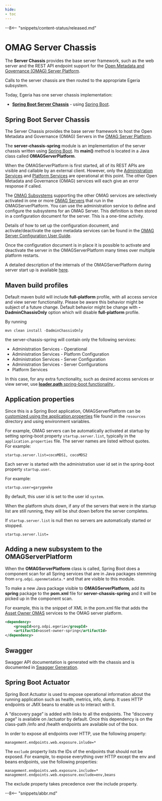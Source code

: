 ```yaml
---
hide:
- toc
---
```


<!-- SPDX-License-Identifier: CC-BY-4.0 -->
<!-- Copyright Contributors to the ODPi Egeria project 2020. -->

--8<-- "snippets/content-status/released.md"

# OMAG Server Chassis

The **Server Chassis** provides the base server framework, such as the web server and
the REST API endpoint support for the
[Open Metadata and Governance (OMAG) Server Platform](https://egeria.odpi.org/open-metadata-publication/website/omag-server). 


Calls to the server chassis
are then routed to the appropriate Egeria subsystem.

Today, Egeria has one server chassis implementation:

- **[Spring Boot Server Chassis](#spring-boot-server-chassis)** - using [Spring Boot](https://spring.io/projects/spring-boot).

## Spring Boot Server Chassis

The Server Chassis
provides the base server framework to host the Open Metadata
and Governance (OMAG) Servers in the
[OMAG Server Platform](/egeria-docs/concepts/omag-server).  

The **server-chassis-spring** module is an implementation of the
server chassis written using [Spring Boot](/egeria-docs/tools/spring).
Its **main()** method is located in a Java class called **OMAGServerPlatform**.

When the OMAGServerPlatform is first started, all of its REST APIs
are visible and callable by an external client.
However, only the [Administration Services](/egeria-docs/services/admin-services) 
and [Platform Services](/egeria-docs/services/platform-services) are operational at this point.
The other Open Metadata and Governance (OMAG) services will each give an error response if called.

The [OMAG Subsystems](/egeria-docs/concepts/omag-subsystem)
supporting the other OMAG services are selectively activated in one or more
[OMAG Servers](/egeria-docs/concepts/omag-server) that run
in the OMAGServerPlatform.
You can use the administration service to define and configure the subsystems for an OMAG Server.
This definition is then stored in a configuration document for the server.  This is a one-time activity.

Details of how to set up the configuration document, and activate/deactivate
the open metadata services can be found in the 
[OMAG Server Configuration User Guide](/egeria-docs/guides/admin).

Once the configuration document is in place it is possible to activate and deactivate the
server in the OMAGServerPlatform many times over multiple platform restarts.

A detailed description of the internals of the OMAGServerPlatform during server start up
is available [here](/egeria-docs/concepts/omag-server-platform).

## Maven build profiles
Default maven build will include **full-platform** profile, with all access service 
and view server functionality. Please be aware this behavior might be subject of a future change.
Default behavior might be change with **-DadminChassisOnly** option which will disable **full-platform** profile.

By running 
```
mvn clean install -DadminChassisOnly
```
 the server-chassis-spring will contain only the following services:
 * Administration Services - Operational
 * Administration Services - Platform Configuration
 * Administration Services - Server Configuration
 * Administration Services - Server Configurations
 * Platform Services
 
 In this case, for any extra functionality, such as desired access services or view server, 
 use [ **loader.path** spring-boot functionality ](https://docs.spring.io/spring-boot/docs/current/reference/html/appendix-executable-jar-format.html#executable-jar-property-launcher-features).
 
 
## Application properties

Since this is a Spring Boot application, OMAGServerPlatform can be
[customized using the application.properties](https://docs.spring.io/spring-boot/docs/current/reference/html/common-application-properties.html)
file found in the `resources` directory and using environment variables.

For example, OMAG servers can be automatically activated at startup 
by setting spring-boot property `startup.server.list`, typically in the `application.properties` file.
The server names are listed without quotes.
For example:
```
startup.server.list=cocoMDS1, cocoMDS2
```
Each server is started with the administration user id set in the spring-boot property `startup.user`.

For example:
```
startup.user=garygeeke
```
By default, this user id is set to the user id `system`.

When the platform shuts down, if any of the servers that were in the startup list are still running,
they will be shut down before the server completes.

If `startup.server.list` is null then no servers are automatically started or stopped.
```
startup.server.list=
```

## Adding a new subsystem to the OMAGServerPlatform

When the **OMAGServerPlatform** class is called, Spring Boot does a component scan for all Spring
services that are in Java packages stemming from `org.odpi.openmetadata.*`
and that are visible to this module.

To make a new Java package visible to **OMAGServerPlatform**, add its **spring** package
to the **pom.xml** file for **server-chassis-spring** and it will be picked up in the component scan.

For example, this is the snippet of XML in the pom.xml file that adds the
[Asset Owner OMAS](/egeria-docs/services/omas/asset-owner/overview) services
to the OMAG server platform.

```xml
<dependency>
    <groupId>org.odpi.egeria</groupId>
    <artifactId>asset-owner-spring</artifactId>
</dependency>
```

## Swagger

Swagger API documentation is generated with the chassis and is documented in [Swagger Generation](https://github.com/odpi/egeria/blob/master/open-metadata-implementation/server-chassis/server-chassis-spring/SwaggerGeneration.md).

## Spring Boot Actuator

Spring Boot Actuator is used to expose operational information about the running application such as health, metrics, info, dump. 
It uses HTTP endpoints or JMX beans to enable us to interact with it. 

A “discovery page” is added with links to all the endpoints. The “discovery page” is available on /actuator by default.
Once this dependency is on the class-path /info and /health endpoints are available out of the box. 

In order to expose all endpoints over HTTP, use the following property:
```
management.endpoints.web.exposure.inlude=*
```

The `exclude` property lists the IDs of the endpoints that should not be exposed.
For example, to expose everything over HTTP except the env and beans endpoints, use the following properties:
```
management.endpoints.web.exposure.include=*
management.endpoints.web.exposure.exclude=env,beans
```
The exclude property takes precedence over the include property.

--8<-- "snippets/abbr.md"